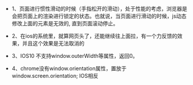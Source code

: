 * 1、页面进行惯性滑动的时候（手指松开的滑动），处于性能的考虑，浏览器是会把页面上的渲染进行锁定的状态。也就说，当页面进行滑动的时候，js动态修改上面的元素是无效的, 直到页面滚动停止。

* 2、在ios的系统里，就算网页头了，还能继续往上面拉，有一个力反馈的效果，并且这个效果是无法取消的

* 3、IOS10 不支持window.outerWidth等属性，返回0。

* 4、chrome没有window.orientation属性，置放于window.screen.orientation; IOS相反
